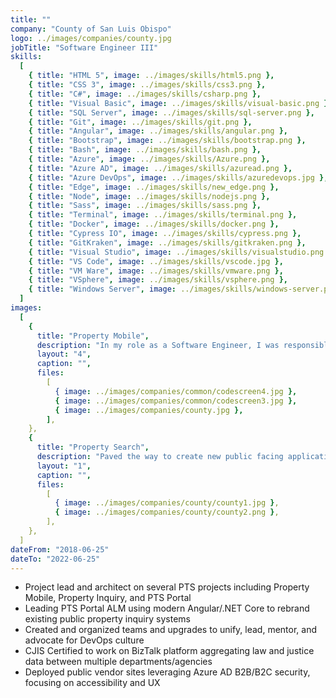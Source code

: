 ```yaml
---
title: ""
company: "County of San Luis Obispo"
logo: ../images/companies/county.jpg
jobTitle: "Software Engineer III"
skills:
  [
    { title: "HTML 5", image: ../images/skills/html5.png },
    { title: "CSS 3", image: ../images/skills/css3.png },
    { title: "C#", image: ../images/skills/csharp.png },
    { title: "Visual Basic", image: ../images/skills/visual-basic.png },
    { title: "SQL Server", image: ../images/skills/sql-server.png },
    { title: "Git", image: ../images/skills/git.png },
    { title: "Angular", image: ../images/skills/angular.png },
    { title: "Bootstrap", image: ../images/skills/bootstrap.png },
    { title: "Bash", image: ../images/skills/bash.png },
    { title: "Azure", image: ../images/skills/Azure.png },
    { title: "Azure AD", image: ../images/skills/azuread.png },
    { title: "Azure DevOps", image: ../images/skills/azuredevops.jpg },
    { title: "Edge", image: ../images/skills/new_edge.png },
    { title: "Node", image: ../images/skills/nodejs.png },
    { title: "Sass", image: ../images/skills/sass.png },
    { title: "Terminal", image: ../images/skills/terminal.png },
    { title: "Docker", image: ../images/skills/docker.png },
    { title: "Cypress IO", image: ../images/skills/cypress.png },
    { title: "GitKraken", image: ../images/skills/gitkraken.png },
    { title: "Visual Studio", image: ../images/skills/visualstudio.png },
    { title: "VS Code", image: ../images/skills/vscode.jpg },
    { title: "VM Ware", image: ../images/skills/vmware.png },
    { title: "VSphere", image: ../images/skills/vsphere.png },
    { title: "Windows Server", image: ../images/skills/windows-server.png },
  ]
images:
  [
    {
      title: "Property Mobile",
      description: "In my role as a Software Engineer, I was responsible for creating and developing a new mobile first product for the Assessor that allowed Appraisers to assess properties in the field.  This project was a massive, offline PWA using Azure AD, File System APIs, and data syncing.  This project saved the Assessor over $500,000 a year in production and paper costs.",
      layout: "4",
      caption: "",
      files:
        [
          { image: ../images/companies/common/codescreen4.jpg },
          { image: ../images/companies/common/codescreen3.jpg },
          { image: ../images/companies/county.jpg },
        ],
    },
    {
      title: "Property Search",
      description: "Paved the way to create new public facing applications utilizing the latest security and accessibility features to generate new possibilities for constitients and vendors alike. ",
      layout: "1",
      caption: "",
      files:
        [
          { image: ../images/companies/county/county1.jpg },
          { image: ../images/companies/county/county2.png },
        ],
    },
  ]
dateFrom: "2018-06-25"
dateTo: "2022-06-25"
---
```


- Project lead and architect on several PTS projects including Property Mobile, Property Inquiry, and PTS Portal
- Leading PTS Portal ALM using modern Angular/.NET Core to rebrand existing public property inquiry systems
- Created and organized teams and upgrades to unify, lead, mentor, and advocate for DevOps culture
- CJIS Certified to work on BizTalk platform aggregating law and justice data between multiple departments/agencies
- Deployed public vendor sites leveraging Azure AD B2B/B2C security, focusing on accessibility and UX 
